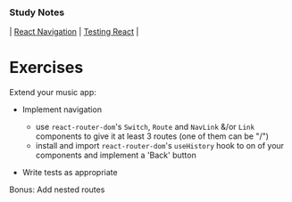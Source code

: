 ### Study Notes
| [React Navigation](https://github.com/getfutureproof/fp_guides_wiki/wiki/React-Navigation) | [Testing React](https://github.com/getfutureproof/fp_guides_wiki/wiki/Testing-React:-Jest-and-React-Testing-Library) |

# Exercises
Extend your music app:

- Implement navigation
    - use `react-router-dom`'s `Switch`, `Route` and `NavLink` &/or `Link` components to give it at least 3 routes (one of them can be "/")
    - install and import `react-router-dom`'s `useHistory` hook to on of your components and implement a 'Back' button

- Write tests as appropriate

Bonus: Add nested routes